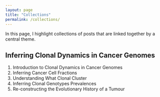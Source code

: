 ```yaml
---
layout: page
title: "Collections"
permalink: /collections/
---
```


In this page, I highlight collections of posts that are linked together by a central theme.

## Inferring Clonal Dynamics in Cancer Genomes

1. Introduction to Clonal Dynamics in Cancer Genomes
1. Inferring Cancer Cell Fractions
1. Understanding What Clonal Cluster
1. Inferring Clonal Genotypes Prevalences 
1. Re-constructing the Evolutionary History of a Tumour
